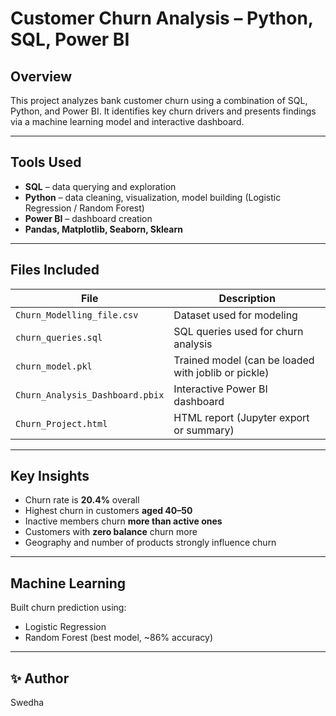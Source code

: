#  Customer Churn Analysis – Python, SQL, Power BI

##  Overview

This project analyzes bank customer churn using a combination of SQL, Python, and Power BI. It identifies key churn drivers and presents findings via a machine learning model and interactive dashboard.

---

##  Tools Used

- **SQL** – data querying and exploration
- **Python** – data cleaning, visualization, model building (Logistic Regression / Random Forest)
- **Power BI** – dashboard creation
- **Pandas, Matplotlib, Seaborn, Sklearn**

---

##  Files Included

| File | Description |
|------|-------------|
| `Churn_Modelling_file.csv` | Dataset used for modeling |
| `churn_queries.sql` | SQL queries used for churn analysis |
| `churn_model.pkl` | Trained model (can be loaded with joblib or pickle) |
| `Churn_Analysis_Dashboard.pbix` | Interactive Power BI dashboard |
| `Churn_Project.html` | HTML report (Jupyter export or summary) |

---

##  Key Insights

- Churn rate is **20.4%** overall
- Highest churn in customers **aged 40–50**
- Inactive members churn **more than active ones**
- Customers with **zero balance** churn more
- Geography and number of products strongly influence churn

---

##  Machine Learning

Built churn prediction using:
- Logistic Regression
- Random Forest (best model, ~86% accuracy)

---

## ✨ Author

Swedha

